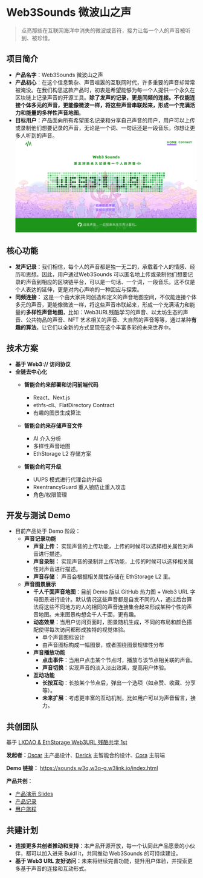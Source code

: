 # Web3Sounds 微波山之声

> 点亮那些在互联网海洋中消失的微波或音符，接力让每一个人的声音被听到、被珍惜。

## 项目简介

- **产品名字**：Web3Sounds 微波山之声
- **产品初心**：在这个信息繁杂、声音喧嚣的互联网时代，许多重要的声音却常常被淹没。在我们构思这款产品时，初衷是希望能够为每一个人提供一个永久在区块链上记录声音的开源工具。**除了发声的记录，更是同频的连接。**不仅能连接个体多元的声音，更能像微波一样，将这些声音串联起来，形成一个充满活力和能量的**多样性声音地图**。
- **目标用户**：产品面向所有希望匿名记录和分享自己声音的用户，用户可以上传或录制他们想要记录的声音，无论是一个词、一句话还是一段音乐，你想让更多人听到的声音。
![Web3Sounds](img/Web3S_draft.png)


## 核心功能

- **发声记录**：我们相信，每个人的声音都是独一无二的，承载着个人的情感、经历和思想。因此，用户通过Web3Sounds 可以匿名地上传或录制他们想要记录的声音到相应的区块链平台，可以是一句话、一个词，一段音乐。这不仅是个人表达的延伸，更是对内心声响的一种回应与探索。
- **同频连接：** 这是一个由大家共同创造和定义的声音地图空间，不仅能连接个体多元的声音，更能像微波一样，将这些声音串联起来，形成一个充满活力和能量的**多样性声音地图**，比如：Web3URL残酷学习的声音、以太坊生态的声音、公共物品的声音、NFT 艺术相关的声音、大自然的声音等等，通过某种**有趣的算法**，让它们以全新的方式呈现在这个丰富多彩的未来世界中。

## 技术方案

- **基于 Web3:// 访问协议** 
- **全链去中心化**
  - **智能合约来部署和访问前端代码**
    - React、Next.js
    - ethfs-cli、FlatDirectory Contract
    - 有趣的图景生成算法

  - **智能合约来存储声音文件**
    - AI 介入分析
    - 多样性声音地图
    - EthStorage L2 存储方案

  - **智能合约可升级**
    - UUPS 模式进行代理合约升级
    - ReentrancyGuard 重入锁防止重入攻击
    - 角色/权限管理



## 开发与测试 Demo 

- 目前产品处于 Demo 阶段：
  - **声音记录功能**
    - **声音上传：** 实现声音的上传功能，上传的时候可以选择相关属性对声音进行描述。
    - **声音录制：** 实现声音的录制并上传功能，上传的时候可以选择相关属性对声音进行描述。
    - **声音存储：** 声音会根据相关属性存储在 EthStorage L2 里。
  - **声音图景展示**
    - **千人千面声音地图**：目前 Demo 版以 GitHub 热力图 + Web3 URL 字母图景进行设计。默认情况这些声音都是自发不同的人，通过后台算法将这些不同地方的人的相同的声音连接集合起来形成某种个性的声音地图。未来图景构想会千人千面，更有趣。
    - **动态效果**：当用户访问页面时，图景随机生成，不同的布局和颜色搭配使得每次访问都形成独特的视觉体验。
      - 单个声音图标设计
      - 由声音图标构成一幅图景，或者围绕图景规律性分布
    - **声音播放功能**
      - **点击事件**：当用户点击某个节点时，播放与该节点相关联的声音。
      - **声音切换**：实现声音的淡入淡出效果，提高用户体验。
    - **互动功能**
      - **长按互动**：长按某个节点后，弹出一个选项（如点赞、收藏、分享等）。
      - **未来扩展**：考虑更丰富的互动机制，比如用户可以为声音留言，接力。

## 共创团队

基于 [LXDAO & EthStorage Web3URL 残酷共学 1st](https://github.com/IntensiveCoLearning/Web3-URL)

**发起者：**[Oscar](https://github.com/luffythink) 主产品设计、[Derick](https://github.com/DerickIT) 主智能合约设计、[Cora](https://github.com/CHENFANGC) 主前端



**Demo 链接：** https://sounds.w3q.w3q-g.w3link.io/index.html

**产品共创**：

- [产品演示 Slides](https://github.com/luffythink/Web3Sounds/blob/main/w3doc/Slides.pdf)
- [产品记录](https://github.com/luffythink/Web3Sounds/blob/main/w3doc/%E4%BA%A7%E5%93%81%E5%85%B1%E5%88%9B%E8%AE%B0%E5%BD%95.md)
- [用户旅程](https://github.com/luffythink/Web3Sounds/blob/main/w3doc/User_journey.md)

## 共建计划

- **连接更多共创者推动和支持**：本产品开源开放，每一个认同此产品愿景的小伙伴，都可以加入进来 Buidl it，共同推动 Web3Sounds 的可持续建设。
- **基于 Web3 URL 友好访问**：未来将继续完善功能，提升用户体验，并探索更多基于声音的连接和互动形式。

